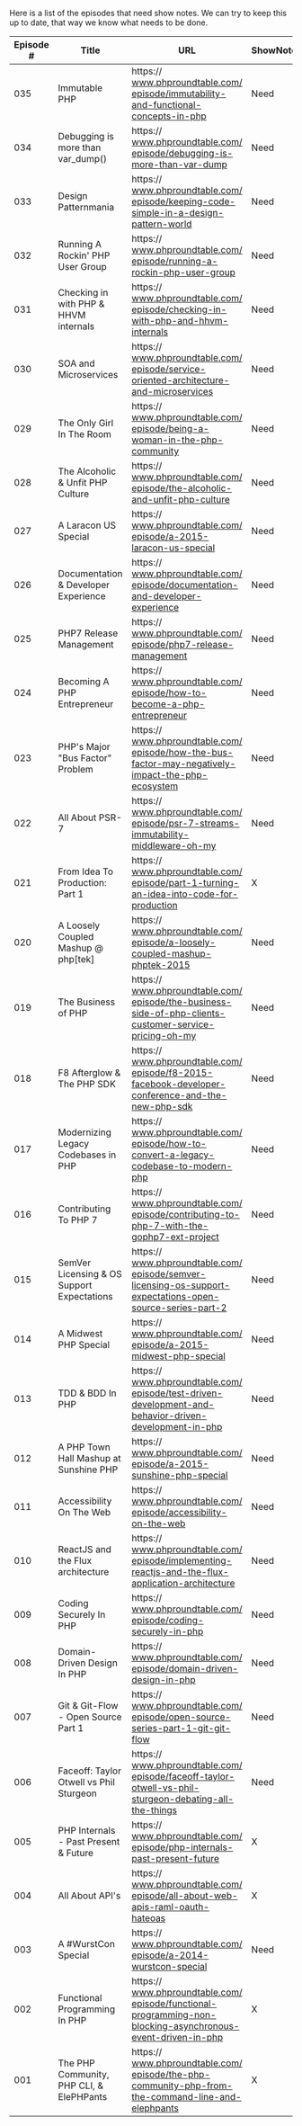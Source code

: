Here is a list of the episodes that need show notes. We can try to keep this up to date, that way we know what needs to be done. 

|  Episode #  |  Title  |  URL  |  ShowNotes  |  AssignedTo  |
|-------------|---------|-------|-------------|--------------|
|  035  |  Immutable PHP​  |  https:​/​/​www.phproundtable.com/​episode/​immutability-and-functional-concepts-in-php  |  Need  |    |
|  034  |  Debugging is more than var_dump()​  |  https:​/​/​www.phproundtable.com/​episode/​debugging-is-more-than-var-dump  |  Need  |    |
|  033  |  Design Patternmania​  |  https:​/​/​www.phproundtable.com/​episode/​keeping-code-simple-in-a-design-pattern-world  |  Need  |    |
|  032  |  Running A Rockin' PHP User Group​  |  https:​/​/​www.phproundtable.com/​episode/​running-a-rockin-php-user-group  |  Need  |    |
|  031  |  Checking in with PHP & HHVM internals​  |  https:​/​/​www.phproundtable.com/​episode/​checking-in-with-php-and-hhvm-internals  |  Need  |    |
|  030  |  SOA and Microservices​  |  https:​/​/​www.phproundtable.com/​episode/​service-oriented-architecture-and-microservices  |  Need  |    |
|  029  |  The Only Girl In The Room​  |  https:​/​/​www.phproundtable.com/​episode/​being-a-woman-in-the-php-community  |  Need  |    |
|  028  |  The Alcoholic & Unfit PHP Culture​  |  https:​/​/​www.phproundtable.com/​episode/​the-alcoholic-and-unfit-php-culture  |  Need  |    |
|  027  |  A Laracon US Special​  |  https:​/​/​www.phproundtable.com/​episode/​a-2015-laracon-us-special  |  Need  |    |
|  026  |  Documentation & Developer Experience​  |  https:​/​/​www.phproundtable.com/​episode/​documentation-and-developer-experience  |  Need  |    |
|  025  |  PHP7 Release Management​  |  https:​/​/​www.phproundtable.com/​episode/​php7-release-management  |  Need  |    |
|  024  |  Becoming A PHP Entrepreneur​  |  https:​/​/​www.phproundtable.com/​episode/​how-to-become-a-php-entrepreneur  |  Need  |    |
|  023  |  PHP's Major "Bus Factor" Problem​  |  https:​/​/​www.phproundtable.com/​episode/​how-the-bus-factor-may-negatively-impact-the-php-ecosystem  |  Need  |    |
|  022  |  All About PSR-7​  |  https:​/​/​www.phproundtable.com/​episode/​psr-7-streams-immutability-middleware-oh-my  |  Need  |    |
|  021  |  From Idea To Production: Part 1​  |  https:​/​/​www.phproundtable.com/​episode/​part-1-turning-an-idea-into-code-for-production  |  X  |    |
|  020  |  A Loosely Coupled Mashup @ php[tek]​  |  https:​/​/​www.phproundtable.com/​episode/​a-loosely-coupled-mashup-phptek-2015  |  Need  |    |
|  019  |  The Business of PHP​  |  https:​/​/​www.phproundtable.com/​episode/​the-business-side-of-php-clients-customer-service-pricing-oh-my  |  Need  |    |
|  018  |  F8 Afterglow & The PHP SDK​  |  https:​/​/​www.phproundtable.com/​episode/​f8-2015-facebook-developer-conference-and-the-new-php-sdk  |  Need  |    |
|  017  |  Modernizing Legacy Codebases in PHP​  |  https:​/​/​www.phproundtable.com/​episode/​how-to-convert-a-legacy-codebase-to-modern-php  |  Need  |    |
|  016  |  Contributing To PHP 7​  |  https:​/​/​www.phproundtable.com/​episode/​contributing-to-php-7-with-the-gophp7-ext-project  |  Need  |    |
|  015  |  SemVer Licensing & OS Support Expectations​  |  https:​/​/​www.phproundtable.com/​episode/​semver-licensing-os-support-expectations-open-source-series-part-2  |  Need  |    |
|  014  |  A Midwest PHP Special​  |  https:​/​/​www.phproundtable.com/​episode/​a-2015-midwest-php-special  |  Need  |    |
|  013  |  TDD & BDD In PHP​  |  https:​/​/​www.phproundtable.com/​episode/​test-driven-development-and-behavior-driven-development-in-php  |  Need  |    |
|  012  |  A PHP Town Hall Mashup at Sunshine PHP​  |  https:​/​/​www.phproundtable.com/​episode/​a-2015-sunshine-php-special  |  Need  |    |
|  011  |  Accessibility On The Web​  |  https:​/​/​www.phproundtable.com/​episode/​accessibility-on-the-web  |  Need  |    |
|  010  |  ReactJS and the Flux architecture​  |  https:​/​/​www.phproundtable.com/​episode/​implementing-reactjs-and-the-flux-application-architecture  |  Need  |    |
|  009  |  Coding Securely In PHP​  |  https:​/​/​www.phproundtable.com/​episode/​coding-securely-in-php  |  Need  |    |
|  008  |  Domain-Driven Design In PHP​  |  https:​/​/​www.phproundtable.com/​episode/​domain-driven-design-in-php  |  Need  |    |
|  007  |  Git & Git-Flow - Open Source Part 1​  |  https:​/​/​www.phproundtable.com/​episode/​open-source-series-part-1-git-git-flow  |  Need  |    |
|  006  |  Faceoff: Taylor Otwell vs Phil Sturgeon​  |  https:​/​/​www.phproundtable.com/​episode/​faceoff-taylor-otwell-vs-phil-sturgeon-debating-all-the-things  |  Need  |    |
|  005  |  PHP Internals - Past Present & Future​  |  https:​/​/​www.phproundtable.com/​episode/​php-internals-past-present-future  |  X  |  Andy Huggins  |
|  004  |  All About API's​  |  https:​/​/​www.phproundtable.com/​episode/​all-about-web-apis-raml-oauth-hateoas  |  X  |  Andy Huggins  |
|  003  |  A #WurstCon Special​  |  https:​/​/​www.phproundtable.com/​episode/​a-2014-wurstcon-special  |  Need  |    |
|  002  |  Functional Programming In PHP​  |  https:​/​/​www.phproundtable.com/​episode/​functional-programming-non-blocking-asynchronous-event-driven-in-php  |  X  |  SammyK  |
|  001  |  The PHP Community, PHP CLI, & ElePHPants​  |  https:​/​/​www.phproundtable.com/​episode/​the-php-community-php-from-the-command-line-and-elephpants  |  X  |  SammyK  |
